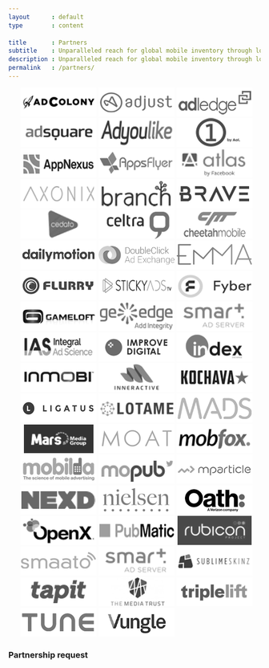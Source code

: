 ```yaml
---
layout      : default
type        : content

title       : Partners
subtitle    : Unparalleled reach for global mobile inventory through lots of direct connections that ensure cost savings for our customers.
description : Unparalleled reach for global mobile inventory through lots of direct connections that ensure cost savings for our customers! Partnerships with the most important SSPs/Ad Exchanges, Mobile Attribution tools, DMPs, Rich Media vendors and more. See the complete list here!
permalink   : /partners/
---
```


<ul data-role='partners'>
  <img src='/assets/images/partners/adcolony.png' />
  <img src='/assets/images/partners/adjust.png' />
  <img src='/assets/images/partners/adledge.png' />
  <img src='/assets/images/partners/adsquare.png' />
  <img src='/assets/images/partners/adyoulike.png' />
  <img src='/assets/images/partners/aol.png' />
  <img src='/assets/images/partners/appnexus.png' />
  <img src='/assets/images/partners/appsflyer.png' />
  <img src='/assets/images/partners/atlas.png' />
  <img src='/assets/images/partners/axonix.png' />
  <img src='/assets/images/partners/branch.png' />
  <img src='/assets/images/partners/brave.png' />
  <img src='/assets/images/partners/cedato.png' />
  <img src='/assets/images/partners/celtra.png' />
  <img src='/assets/images/partners/cheetah.png' />
  <img src='/assets/images/partners/dailymotion.png' />
  <img src='/assets/images/partners/doubleclick.png' />
  <img src='/assets/images/partners/emma.png' />
  <img src='/assets/images/partners/flurry.png' />
  <img src='/assets/images/partners/stickyads.png' />
  <img src='/assets/images/partners/fyber.png' />
  <img src='/assets/images/partners/gameloft.png' />
  <img src='/assets/images/partners/geoedge.png' />
  <img src='/assets/images/partners/smartadserver.png' />
  <img src='/assets/images/partners/ias.png' />
  <img src='/assets/images/partners/improvedigital.png' />
  <img src='/assets/images/partners/index.png' />
  <img src='/assets/images/partners/inmobi.png' />
  <img src='/assets/images/partners/inneractive.png' />
  <img src='/assets/images/partners/kochava.png' />
  <img src='/assets/images/partners/ligatus.png' />
  <img src='/assets/images/partners/lotame.png' />
  <img src='/assets/images/partners/mads.png' />
  <img src='/assets/images/partners/marsmedia.png' />
  <img src='/assets/images/partners/moat.png' />
  <img src='/assets/images/partners/mobfox.png' />
  <img src='/assets/images/partners/mobilda.png' />
  <img src='/assets/images/partners/mopub.png' />
  <img src='/assets/images/partners/mparticle.png' />
  <img src='/assets/images/partners/nexd.png' />
  <img src='/assets/images/partners/nielsen.png' />
  <img src='/assets/images/partners/oath.png' />
  <img src='/assets/images/partners/openx.png' />
  <img src='/assets/images/partners/pubmatic.png' />
  <img src='/assets/images/partners/rubicon.png' />
  <img src='/assets/images/partners/smaato.png' />
  <img src='/assets/images/partners/smartadserver.png' />
  <img src='/assets/images/partners/sublimeskinz.png' />
  <img src='/assets/images/partners/tapit.png' />
  <img src='/assets/images/partners/tmt.png' />
  <img src='/assets/images/partners/triplelift.png' />
  <img src='/assets/images/partners/tune.png' />
  <img src='/assets/images/partners/vungle.png' />
</ul>

<!--[if lte IE 8]>
  <script charset="utf-8" type="text/javascript" src="//js.hsforms.net/forms/v2-legacy.js"></script>
<![endif]-->

<div id="partnership-form">
  <h3>Partnership request</h3>
  <script>
    hbspt.forms.create({
      portalId: "3426102",
      formId: "2f725f01-f26c-4473-a553-0e2742de301c"
    });
  </script>
</div>
